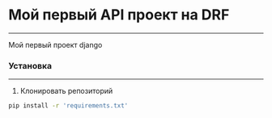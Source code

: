 # Мой первый API проект на DRF

---

Мой первый проект django 

### Установка

---

1. Клонировать репозиторий

```bash
pip install -r 'requirements.txt'
```